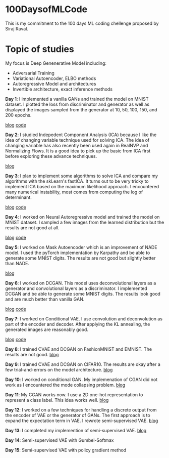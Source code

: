 # 100DaysofMLCode
This is my commitment to the 100 days ML coding chellenge proposed by Siraj Raval. 

# Topic of studies
My focus is Deep Genenerative Model including:
- Adversarial Training
- Variational Autoencoder, ELBO methods
- Autoregressive Model and architectures
- Invertible architecture, exact inference methods

**Day 1**: I implemented a vanilla GANs and trained the model on MNIST dataset. I plotted the loss from discriminator and generator as well as displayed the images sampled from the generator at 10, 50, 100, 150, and 200 epochs.

[blog](https://sutheeblog.wordpress.com/2018/08/14/day-1-vanilla-gans/) [code](https://github.com/unsuthee/100DaysofMLCode/tree/master/day1)

**Day 2**: I studied Indepedent Component Analysis (ICA) because I like the idea of changing variable technique used for solving ICA. The idea of changing variable has also recently been used again in RealNVP and Normalizing Flows. It is a good idea to pick up the basic from ICA first before exploring these advance techniques.

[blog](https://sutheeblog.wordpress.com/2018/08/17/day-2-independent-component-analysis-ica/)

**Day 3**: I plan to implement some algorithms to solve ICA and compare my algorithms with the skLearn's fastICA. It turns out to be very tricky to implement ICA based on the maximum likelihood approach. I encountered many numerical instability, most comes from computing the log of determinant. 

[blog](https://sutheeblog.wordpress.com/2018/08/19/day-3-ica-with-gradient-ascent/) [code](https://github.com/unsuthee/100DaysofMLCode/blob/master/day2/PlayWithICA.ipynb)

**Day 4**: I worked on Neural Autoregressive model and trained the model on MNIST dataset. I sampled a few images from the learned distribution but the results are not good at all.

[blog](https://sutheeblog.wordpress.com/2018/08/20/day-4-nade-revisit/) [code](https://github.com/unsuthee/100DaysofMLCode/tree/master/day4)

**Day 5**: I worked on Mask Autoencoder which is an improvement of NADE model. I used the pyTorch implementation by Karpathy and be able to generate some MNIST digits. The results are not good but slightly better than NADE.

[blog](https://sutheeblog.wordpress.com/2018/08/22/day-5-made-mask-autoencoder/)

**Day 6**: I worked on DCGAN. This model uses deconvolutional layers as a generator and convolutional layers as a discriminator. I implemented DCGAN and be able to generate some MNIST digits. The results look good and are much better than vanilla GAN.

[blog](https://sutheeblog.wordpress.com/2018/08/22/day-6-dcgan/) [code](https://github.com/unsuthee/100DaysofMLCode/blob/master/day6/run_DCGAN.py)

**Day 7**: I worked on Conditional VAE. I use convolution and deconvolution as part of the encoder and decoder. After applying the KL annealing, the generated images are reasonably good. 

[blog](https://sutheeblog.wordpress.com/2018/08/23/day-7-conditional-vae/) [code](https://github.com/unsuthee/100DaysofMLCode/tree/master/day7)

**Day 8**: I trained CVAE and DCGAN on FashionMNIST and EMNIST. The results are not good. 
[blog](https://sutheeblog.wordpress.com/2018/08/24/day-8-move-away-from-mnist-datasets/)

**Day 9**: I trained CVAE and DCGAN on CIFAR10. The results are okay after a few trial-and-errors on the model architecture.
[blog](https://sutheeblog.wordpress.com/2018/08/29/day-9-dcgan-and-cvae-on-cifar10/)

**Day 10**: I worked on conditional GAN. My implemenation of CGAN did not work as I encountered the mode collapsing problem.
[blog](https://sutheeblog.wordpress.com/2018/09/05/day-10-mode-collapsing-on-my-cgan/)

**Day 11**: My CGAN works now. I use a 2D one-hot representation to represent a class label. This idea works well.
[blog](https://sutheeblog.wordpress.com/2018/09/05/day-11-2d-one-hot-representation/)

**Day 12**: I worked on a few techniques for handling a discrete output from the encoder of VAE or the generator of GANs. The first approach is to expand the expectation term in VAE. I rewrote semi-supervised VAE.
[blog](https://sutheeblog.wordpress.com/2018/09/12/day-12-handling-discrete-output-in-vae/)

**Day 13**: I completed my implemention of semi-supervised VAE. 
[blog](https://sutheeblog.wordpress.com/2018/09/13/day-13-implementation-of-semi-supervised-vae/)

**Day 14**: Semi-supervised VAE with Gumbel-Softmax

**Day 15**: Semi-supervised VAE with policy gradient method

